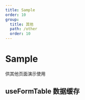 ```yaml
---
title: Sample
order: 10
group:
  title: 其他
  path: /other
  order: 10
---
```


# Sample

供其他页面演示使用

## useFormTable 数据缓存

<code src="./demo/useFormTable.tsx" />
